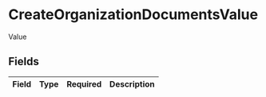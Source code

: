 # CreateOrganizationDocumentsValue

Value


## Fields

| Field       | Type        | Required    | Description |
| ----------- | ----------- | ----------- | ----------- |